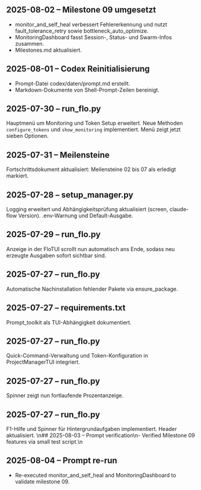 ## 2025-08-02 – Milestone 09 umgesetzt
- monitor_and_self_heal verbessert Fehlererkennung und nutzt fault_tolerance_retry sowie bottleneck_auto_optimize.
- MonitoringDashboard fasst Session-, Status- und Swarm-Infos zusammen.
- Milestones.md aktualisiert.
## 2025-08-01 – Codex Reinitialisierung
- Prompt-Datei codex/daten/prompt.md erstellt.
- Markdown-Dokumente von Shell-Prompt-Zeilen bereinigt.
## 2025-07-30 – run_flo.py
Hauptmenü um Monitoring und Token Setup erweitert. Neue Methoden `configure_tokens`
und `show_monitoring` implementiert. Menü zeigt jetzt sieben Optionen.
## 2025-07-31 – Meilensteine
Fortschrittsdokument aktualisiert: Meilensteine 02 bis 07 als erledigt markiert.
## 2025-07-28 – setup_manager.py
Logging erweitert und Abhängigkeitsprüfung aktualisiert (screen, claude-flow Version). .env-Warnung und Default-Ausgabe.
## 2025-07-29 – run_flo.py
Anzeige in der FloTUI scrollt nun automatisch ans Ende, sodass neu erzeugte
Ausgaben sofort sichtbar sind.
## 2025-07-27 – run_flo.py
Automatische Nachinstallation fehlender Pakete via ensure_package.
## 2025-07-27 – requirements.txt
Prompt_toolkit als TUI-Abhängigkeit dokumentiert.
## 2025-07-27 – run_flo.py
Quick-Command-Verwaltung und Token-Konfiguration in ProjectManagerTUI integriert.
## 2025-07-27 – run_flo.py
Spinner zeigt nun fortlaufende Prozentanzeige.
## 2025-07-27 – run_flo.py
F1-Hilfe und Spinner für Hintergrundaufgaben implementiert. Header aktualisiert.
\n## 2025-08-03 – Prompt verification\n- Verified Milestone 09 features via small test script.\n

## 2025-08-04 – Prompt re-run
- Re-executed monitor_and_self_heal and MonitoringDashboard to validate milestone 09.

